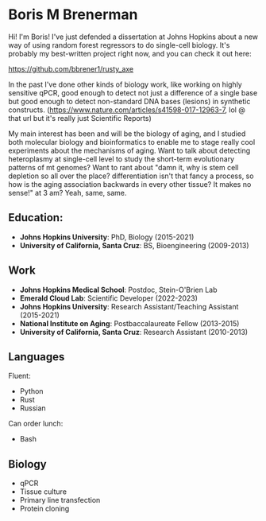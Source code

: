 # Boris M Brenerman

Hi! I'm Boris! I've just defended a dissertation at Johns Hopkins about a new way of using random forest regressors to do single-cell biology. It's probably my best-written project right now, and you can check it out here:

https://github.com/bbrener1/rusty_axe

In the past I've done other kinds of biology work, like working on highly sensitive qPCR, good enough to detect not just a difference of a single base but good enough to detect non-standard DNA bases (lesions) in synthetic constructs. (https://www.nature.com/articles/s41598-017-12963-7, lol @ that url but it's really just Scientific Reports) 

My main interest has been and will be the biology of aging, and I studied both molecular biology and bioinformatics to enable me to stage really cool experiments about the mechanisms of aging. Want to talk about detecting heteroplasmy at single-cell level to study the short-term evolutionary patterns of mt genomes? Want to rant about "damn it, why is stem cell depletion so all over the place? differentiation isn't that fancy a process, so how is the aging association backwards in every other tissue? It makes no sense!" at 3 am? Yeah, same, same. 

## Education:

* **Johns Hopkins University**: PhD, Biology (2015-2021)
* **University of California, Santa Cruz**: BS, Bioengineering (2009-2013)

## Work

* **Johns Hopkins Medical School**: Postdoc, Stein-O'Brien Lab
* **Emerald Cloud Lab**: Scientific Developer (2022-2023)
* **Johns Hopkins University**: Research Assistant/Teaching Assistant (2015-2021)
* **National Institute on Aging**: Postbaccalaureate Fellow (2013-2015)
* **University of California, Santa Cruz**: Research Assistant (2010-2013)

## Languages

Fluent:
* Python
* Rust
* Russian

Can order lunch:
* Bash

## Biology
* qPCR
* Tissue culture
* Primary line transfection
* Protein cloning

<!--
**bbrener1/bbrener1** is a ✨ _special_ ✨ repository because its `README.md` (this file) appears on your GitHub profile.

Here are some ideas to get you started:

- 🔭 I’m currently working on ...
- 🌱 I’m currently learning ...
- 👯 I’m looking to collaborate on ...
- 🤔 I’m looking for help with ...
- 💬 Ask me about ...
- 📫 How to reach me: ...
- 😄 Pronouns: ...
- ⚡ Fun fact: ...
-->
